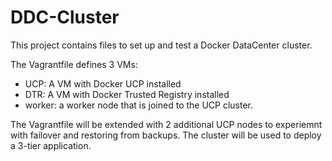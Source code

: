 # DDC-Cluster
This project contains files to set up and test a Docker DataCenter cluster.

The Vagrantfile defines 3 VMs:
- UCP: A VM with Docker UCP installed
- DTR: A VM with Docker Trusted Registry installed
- worker: a worker node that is joined to the UCP cluster.

The Vagrantfile will be extended with 2 additional UCP nodes to experiemnt with failover and restoring from backups.
The cluster will be used to deploy a 3-tier application.


